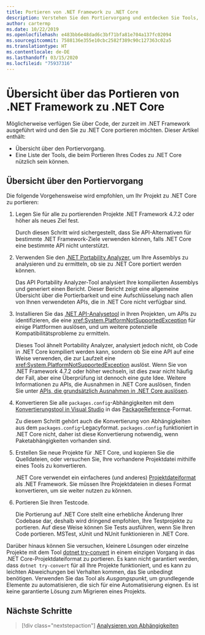```yaml
---
title: Portieren von .NET Framework zu .NET Core
description: Verstehen Sie den Portiervorgang und entdecken Sie Tools, die Ihnen beim Portieren eines .NET Framework-Projekts zu .NET Core behilflich sein können.
author: cartermp
ms.date: 10/22/2019
ms.openlocfilehash: e483bb6e48dad6c3bf71bfa81e704a137fc02094
ms.sourcegitcommit: 7588136e355e10cbc2582f389c90c127363c02a5
ms.translationtype: HT
ms.contentlocale: de-DE
ms.lasthandoff: 03/15/2020
ms.locfileid: "75937316"
---
```

# <a name="overview-of-porting-from-net-framework-to-net-core"></a>Übersicht über das Portieren von .NET Framework zu .NET Core

Möglicherweise verfügen Sie über Code, der zurzeit im .NET Framework ausgeführt wird und den Sie zu .NET Core portieren möchten. Dieser Artikel enthält:

* Übersicht über den Portiervorgang.
* Eine Liste der Tools, die beim Portieren Ihres Codes zu .NET Core nützlich sein können.

## <a name="overview-of-the-porting-process"></a>Übersicht über den Portiervorgang

Die folgende Vorgehensweise wird empfohlen, um Ihr Projekt zu .NET Core zu portieren:

1. Legen Sie für alle zu portierenden Projekte .NET Framework 4.7.2 oder höher als neues Ziel fest.

   Durch diesen Schritt wird sichergestellt, dass Sie API-Alternativen für bestimmte .NET Framework-Ziele verwenden können, falls .NET Core eine bestimmte API nicht unterstützt.

2. Verwenden Sie den [.NET Portability Analyzer](../../standard/analyzers/portability-analyzer.md), um Ihre Assemblys zu analysieren und zu ermitteln, ob sie zu .NET Core portiert werden können.

   Das API Portability Analyzer-Tool analysiert Ihre kompilierten Assemblys und generiert einen Bericht. Dieser Bericht zeigt eine allgemeine Übersicht über die Portierbarkeit und eine Aufschlüsselung nach allen von Ihnen verwendeten APIs, die in .NET Core nicht verfügbar sind.

3. Installieren Sie das [.NET API-Analysetool](../../standard/analyzers/api-analyzer.md) in Ihren Projekten, um APIs zu identifizieren, die eine <xref:System.PlatformNotSupportedException> für einige Plattformen auslösen, und um weitere potenzielle Kompatibilitätsprobleme zu ermitteln.

   Dieses Tool ähnelt Portability Analyzer, analysiert jedoch nicht, ob Code in .NET Core kompiliert werden kann, sondern ob Sie eine API auf eine Weise verwenden, die zur Laufzeit eine <xref:System.PlatformNotSupportedException> auslöst. Wenn Sie von .NET Framework 4.7.2 oder höher wechseln, ist dies zwar nicht häufig der Fall, aber eine Überprüfung ist dennoch eine gute Idee. Weitere Informationen zu APIs, die Ausnahmen in .NET Core auslösen, finden Sie unter [APIs, die grundsätzlich Ausnahmen in .NET Core auslösen](../compatibility/unsupported-apis.md).

4. Konvertieren Sie alle `packages.config`-Abhängigkeiten mit dem [Konvertierungstool in Visual Studio](/nuget/consume-packages/package-references-in-project-files) in das [PackageReference](/nuget/consume-packages/migrate-packages-config-to-package-reference)-Format.

   Zu diesem Schritt gehört auch die Konvertierung von Abhängigkeiten aus dem `packages.config`-Legacyformat. `packages.config` funktioniert in .NET Core nicht, daher ist diese Konvertierung notwendig, wenn Paketabhängigkeiten vorhanden sind.

5. Erstellen Sie neue Projekte für .NET Core, und kopieren Sie die Quelldateien, oder versuchen Sie, Ihre vorhandene Projektdatei mithilfe eines Tools zu konvertieren.

   .NET Core verwendet ein einfacheres (und anderes) [Projektdateiformat](../tools/csproj.md) als .NET Framework. Sie müssen Ihre Projektdateien in dieses Format konvertieren, um sie weiter nutzen zu können.

6. Portieren Sie Ihren Testcode.

   Die Portierung auf .NET Core stellt eine erhebliche Änderung Ihrer Codebase dar, deshalb wird dringend empfohlen, Ihre Testprojekte zu portieren. Auf diese Weise können Sie Tests ausführen, wenn Sie Ihren Code portieren. MSTest, xUnit und NUnit funktionieren in .NET Core.

Darüber hinaus können Sie versuchen, kleinere Lösungen oder einzelne Projekte mit dem Tool [dotnet try-convert](https://github.com/dotnet/try-convert) in einem einzigen Vorgang in das .NET Core-Projektdateiformat zu portieren. Es kann nicht garantiert werden, dass `dotnet try-convert` für all Ihre Projekte funktioniert, und es kann zu leichten Abweichungen bei Verhalten kommen, das Sie unbedingt benötigen. Verwenden Sie das Tool als _Ausgangspunkt_, um grundlegende Elemente zu automatisieren, die sich für eine Automatisierung eignen. Es ist keine garantierte Lösung zum Migrieren eines Projekts.

## <a name="next-steps"></a>Nächste Schritte

>[!div class="nextstepaction"]
>[Analysieren von Abhängigkeiten](third-party-deps.md)
